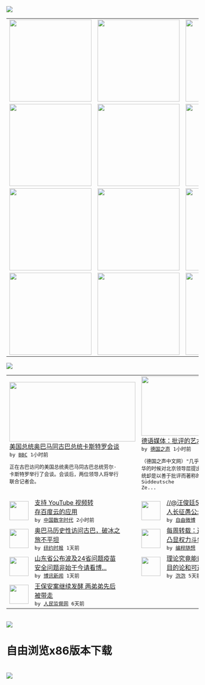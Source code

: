 

<a href="https://github.com/greatfire/z/raw/master/FreeBrowser.apk"><img src="https://raw.githubusercontent.com/greatfire/wiki/master/x/header.png" /></a><table><tr><td width="262" align="center" valign="center"><a href="https://github.com/greatfire/wiki/wiki/nyt" title="纽约时报中文网 国际纵览"><img src="https://raw.githubusercontent.com/greatfire/wiki/master/x/nyt_flag.png" width="215"/></a></td><td width="262" align="center" valign="center"><a href="https://github.com/greatfire/wiki/wiki/dw" title=""><img src="https://raw.githubusercontent.com/greatfire/wiki/master/x/dw_flag.png" width="215"/></a></td><td width="262" align="center" valign="center"><a href="https://github.com/greatfire/wiki/wiki/rmjd" title=""><img src="https://raw.githubusercontent.com/greatfire/wiki/master/x/rmjd_flag.png" width="215"/></a></td></tr><tr><td width="262" align="center" valign="center"><a href="https://github.com/paopaonetizen/website" title="泡泡 - 未经审查的互联网信息"><img src="https://raw.githubusercontent.com/greatfire/wiki/master/x/pp_flag.png" width="215"/></a></td><td width="262" align="center" valign="center"><a href="https://github.com/getlantern/mirror" title="以及自由微博和GreatFire.org官方中文论坛"><img src="https://raw.githubusercontent.com/greatfire/wiki/master/x/lantern_flag.png" width="215"/></a></td><td width="262" align="center" valign="center"><a href="https://github.com/cdtmirrors/m/" title=""><img src="https://raw.githubusercontent.com/greatfire/wiki/master/x/cdt_flag.png" width="215"/></a></td></tr><tr><td width="262" align="center" valign="center"><a href="https://github.com/program-think/blog" title="编程随想的博客"><img src="https://raw.githubusercontent.com/greatfire/wiki/master/x/pt_flag.png" width="215"/></a></td><td width="262" align="center" valign="center"><a href="https://github.com/greatfire/wiki/wiki/bbc" title=""><img src="https://raw.githubusercontent.com/greatfire/wiki/master/x/bbc_flag.png" width="215"/></a></td><td width="262" align="center" valign="center"><a href="https://github.com/freeweibo/s" title="自由微博 - 匿名和不受屏蔽的新浪微博搜索"><img src="https://raw.githubusercontent.com/greatfire/wiki/master/x/fw_flag.png" width="215"/></a></td></tr><tr><td width="262" align="center" valign="center"><a href="https://github.com/greatfire/wiki/wiki/google" title=""><img src="https://raw.githubusercontent.com/greatfire/wiki/master/x/google_flag.png" width="215"/></a></td><td width="262" align="center" valign="center"><a href="https://github.com/bxnews/boxun" title=""><img src="https://raw.githubusercontent.com/greatfire/wiki/master/x/bx_flag.png" width="215"/></a></td><td width="262" align="center" valign="center"><a href="https://github.com/greatfire/wiki/wiki/open-source" title="欢迎访问GreatFire.org开发者项目网站"><img src="https://raw.githubusercontent.com/greatfire/wiki/master/x/open-source_flag.png" width="215"/></a></td></tr></table><img src="https://raw.githubusercontent.com/greatfire/wiki/master/x/newsfeed text.png" /><table cols="4"><tr><td colspan="2" width="380"><a href="http://www.bbc.com/zhongwen/simp/world/2016/03/160321_cuba_us_obama"><img src="http://a.files.bbci.co.uk/worldservice/live/assets/images/2016/03/21/160321170715_obama_144x81_ap_nocredit.jpg" width="330" height="156"/></a></br><a href="http://www.bbc.com/zhongwen/simp/world/2016/03/160321_cuba_us_obama">美国总统奥巴马同古巴总统卡斯特罗会谈</a></br><kbd> by <a href="http://www.bbc.co.uk/zhongwen/simp">BBC</a> 1小时前 </kbd></br><pre>正在古巴访问的美国总统奥巴马同古巴总统劳尔·<br/>卡斯特罗举行了会谈。会谈后，两位领导人将举行<br/>联合记者会。</pre></td><td colspan="2" width="380"><a href="http://dw.com/p/1IH9w?maca=chi-GK-text-greatfire-all-chinese-15625-xml-mrss"><img src="http://www.dw.com/image/0,,19130579_302,00.jpg" width="330" height="156"/></a></br><a href="http://dw.com/p/1IH9w?maca=chi-GK-text-greatfire-all-chinese-15625-xml-mrss">德语媒体：批评的艺术</a></br><kbd> by <a href="http://dw.de">德国之声</a> 1小时前 </kbd></br><pre>（德国之声中文网）"几乎没有哪位国宾敢于在访<br/>华的时候对北京领导层提出批评。然而德国联邦总<br/>统却是以善于批评而著称的"，《南德意志报》（<br/>Süddeutsche Ze...</pre></td></tr><tr><td><img src="http://i0.wp.com/us-somesky.rhcloud.com/wp-content/uploads/2015/11/Download-youtube-videos.jpg?resize=437%2C210&ssl=1" width="50" height="50"/></td><td width="280"><a href="http://feedproxy.google.com/~r/chinadigitaltimes/IyPt/~3/nrlzCh62HdU/">支持 YouTube 视频转<br/>存百度云的应用</a></br><kbd> by <a href="http://chinadigitaltimes.net/chinese/">中国数字时代</a> 2小时前 </kbd></td><td><img src="http://ww1.sinaimg.cn/large/006pFGl4gw1f235m4p2vpj306203eglm.jpg" width="50" height="50"/></td><td width="280"><a href="https://freeweibo.com/weibo/3955616689111288">//@汪俊廷5: //@反烟<br/>人长征愚公://@社会...</a></br><kbd> by <a href="https://freeweibo.com/">自由微博</a> 2小时前 </kbd></td></tr><tr><td><img src="http://static01.nyt.com/images/2016/03/20/world/20160320prexy-hp-slide-8FW0/20160320prexy-hp-slide-8FW0-articleLarge-v2.jpg" width="50" height="50"/></td><td width="280"><a href="https://d3qlz4p8smvoli.cloudfront.net/world/20160321/c21prexy/">奥巴马历史性访问古巴，破冰之<br/>旅不平坦</a></br><kbd> by <a href="http://m.cn.nytimes.com/">纽约时报</a> 1天前 </kbd></td><td><img src="http://lh5.googleusercontent.com/LyvA_7X_de5kLfjnL4NsJuqGcwbpfgCUzCMj9BkAuE1qyZAjkAcBaxFI9zxUWwzIcJjfgjaxBSs8QxSTaUbjeW2zIe_F6r3ERmIcCHf45btE6VH3OIxzw7d1u1o3CmIT7bVzPn95PnA" width="50" height="50"/></td><td width="280"><a href="http://feedproxy.google.com/~r/programthink/~3/rrDQpg3qSFs/weekly-share-98.html">每周转载：近期朝廷高层乱象，<br/>凸显权力斗争加剧</a></br><kbd> by <a href="http://program-think.blogspot.com">编程随想</a> 1天前 </kbd></td></tr><tr><td><img src="http://www.boxun.com/news/images/2016/03/201603212158china1.jpg" width="50" height="50"/></td><td width="280"><a href="http://www.boxun.com/news/gb/china/2016/03/201603212158.shtml">山东省公布波及24省问题疫苗<br/>安全问题非始于今请看博...</a></br><kbd> by <a href="http://www.boxun.com">博讯新闻</a> 1天前 </kbd></td><td><img src="https://raw.githubusercontent.com/greatfire/wiki/master/x/pp_logo.png" width="50" height="50"/></td><td width="280"><a href="https://pao-pao.net/article/680">理论究竟能帮你多少？——关于<br/>目的论和可选择性的错觉</a></br><kbd> by <a href="https://pao-pao.net">泡泡</a> 5天前 </kbd></td></tr><tr><td><img src="https://raw.githubusercontent.com/greatfire/wiki/master/x/rmjd_logo.png" width="50" height="50"/></td><td width="280"><a href="http://www.rmjdw.com//fanfuqianshao/20160315/15518.html">王保安案继续发酵 两弟弟先后<br/>被带走 </a></br><kbd> by <a href="http://www.rmjdw.com/">人民监督网</a> 6天前 </kbd></td></table></br><a href="https://github.com/greatfire/z/raw/master/FreeBrowser.apk"><img src="https://raw.githubusercontent.com/greatfire/wiki/master/x/download app.png" /></a><h1>自由浏览x86版本下载<h1><a href="https://github.com/greatfire/z/raw/master/FreeBrowser-x86.apk"><img src="https://raw.githubusercontent.com/greatfire/images/master/fb86.qr.png" /></a>